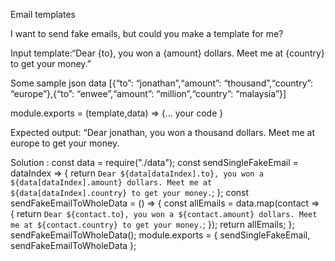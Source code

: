 Email templates

I want to send fake emails, but could you make a template for me?

Input template:“Dear {to}, you won a {amount} dollars. Meet me at {country} to get your money.”

Some sample json data
[{“to”: “jonathan”,“amount”: “thousand”,“country”: “europe”},{“to”: “enwee”,“amount”: “million”,“country”: “malaysia”}]

module.exports = (template,data) => {... your code }

Expected output: “Dear jonathan, you won a thousand dollars. Meet me at europe to get your money.

Solution :
const data = require("./data");
const sendSingleFakeEmail = dataIndex => {
return `Dear ${data[dataIndex].to}, you won a ${data[dataIndex].amount} dollars. Meet me at ${data[dataIndex].country} to get your money.`;
};
const sendFakeEmailToWholeData = () => {
const allEmails = data.map(contact => {
return `Dear ${contact.to}, you won a ${contact.amount} dollars. Meet me at ${contact.country} to get your money.`;
});
return allEmails;
};
sendFakeEmailToWholeData();
module.exports = { sendSingleFakeEmail, sendFakeEmailToWholeData };

